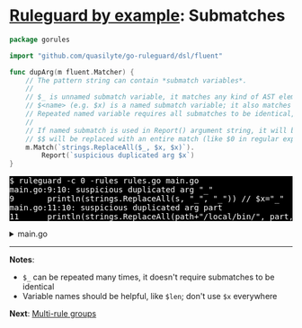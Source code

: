 # [Ruleguard by example](https://go-ruleguard.github.io/by-example/): Submatches

```go
package gorules

import "github.com/quasilyte/go-ruleguard/dsl/fluent"

func dupArg(m fluent.Matcher) {
	// The pattern string can contain *submatch variables*.
	//
	// $_ is unnamed submatch variable, it matches any kind of AST element.
	// $<name> (e.g. $x) is a named submatch variable; it also matches anything.
	// Repeated named variable requires all submatches to be identical, like in pattern matching.
	//
	// If named submatch is used in Report() argument string, it will be interpolated.
	// $$ will be replaced with an entire match (like $0 in regular expressions).
	m.Match(`strings.ReplaceAll($_, $x, $x)`).
		Report(`suspicious duplicated arg $x`)
}
```

<pre style="color: white; background-color: black">
$ ruleguard -c 0 -rules rules.go main.go
main.go:9:10: suspicious duplicated arg "_"
9		println(strings.ReplaceAll(s, "_", "_")) // $x="_"
main.go:11:10: suspicious duplicated arg part
11		println(strings.ReplaceAll(path+"/local/bin/", part, part)) // $x=part
</pre>

<details><summary>main.go</summary>

```go
package main

import "strings"

var path string

func main() {
	s := "Hello, world"
	println(strings.ReplaceAll(s, "_", "_")) // $x="_"
	part := "x"
	println(strings.ReplaceAll(path+"/local/bin/", part, part)) // $x=part

	println(strings.ReplaceAll(s, "_", "")) // Doesn't match
}
```

</details>

<hr>

**Notes**:

* `$_` can be repeated many times, it doesn't require submatches to be identical
* Variable names should be helpful, like `$len`; don't use `$x` everywhere

**Next**: [Multi-rule groups](multi-rule-groups)
